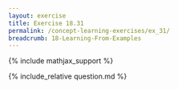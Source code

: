 ```yaml
---
layout: exercise
title: Exercise 18.31
permalink: /concept-learning-exercises/ex_31/
breadcrumb: 18-Learning-From-Examples
---
```


{% include mathjax_support %}

<div><i class="arrow-up loader" data-chapter="concept-learning-exercises" data-exercise="ex_31" data-rating="0"></i></div>
{% include_relative question.md %}
